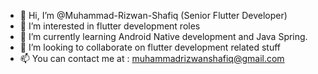 - 👋 Hi, I’m @Muhammad-Rizwan-Shafiq (Senior Flutter Developer)
- 👀 I’m interested in flutter development roles
- 🌱 I’m currently learning Android Native development and Java Spring.
- 💞️ I’m looking to collaborate on flutter development related stuff
- 📫 You can contact me at : muhammadrizwanshafiq@gmail.com

<!---
Muhammad-Rizwan-Shafiq/Muhammad-Rizwan-Shafiq is a ✨ special ✨ repository because its `README.md` (this file) appears on your GitHub profile.
You can click the Preview link to take a look at your changes.
--->

